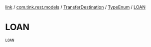 [link](../../../index.md) / [com.tink.rest.models](../../index.md) / [TransferDestination](../index.md) / [TypeEnum](index.md) / [LOAN](./-l-o-a-n.md)

# LOAN

`LOAN`